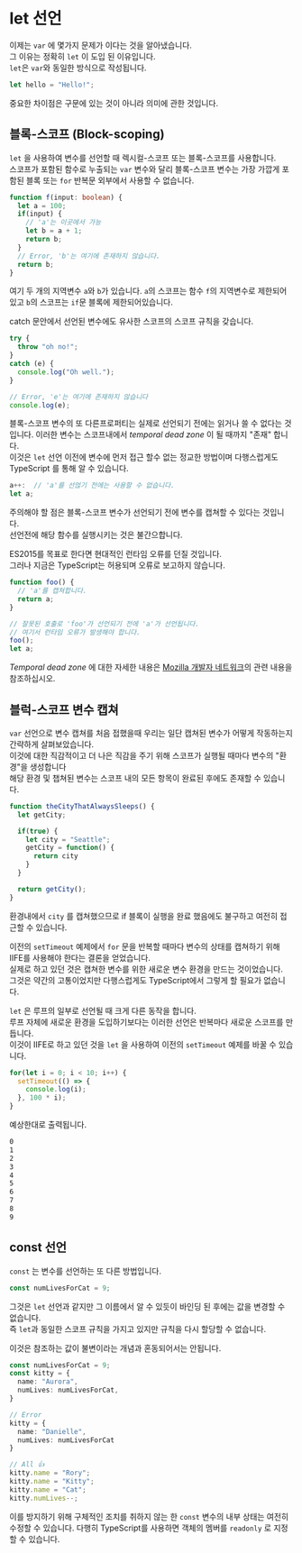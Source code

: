 # let 선언

이제는 `var` 에 몇가지 문제가 이다는 것을 알아냈습니다.<br/>
그 이유는 정확히 `let` 이 도입 된 이유입니다.<br/>
`let`은 `var`와 동일한 방식으로 작성됩니다.

```ts
let hello = "Hello!";
```

중요한 차이점은 구문에 있는 것이 아니라 의미에 관한 것입니다.

## 블록-스코프 (Block-scoping)

`let` 을 사용하여 변수를 선언할 때 렉시컬-스코프 또는 블록-스코프를 사용합니다.<br/>
스코프가 포함된 함수로 누출되는 `var` 변수와 달리 블록-스코프 변수는 가장 가깝게 포함된 블록 또는 `for` 반복문 외부에서 사용할 수 없습니다.

```ts
function f(input: boolean) {
  let a = 100;
  if(input) {
    // 'a'는 이곳에서 가능
    let b = a + 1;
    return b;
  }
  // Error, 'b'는 여기에 존재하지 않습니다.
  return b;
}
```

여기 두 개의 지역변수 `a`와 `b`가 있습니다.
`a`의 스코프는 함수 `f`의 지역변수로 제한되어있고 `b`의 스코프는 `if`문 블록에 제한되어있습니다.

catch 문안에서 선언된 변수에도 유사한 스코프의 스코프 규칙을 갖습니다.

```ts
try {
  throw "oh no!";
}
catch (e) {
  console.log("Oh well.");
}

// Error, 'e'는 여기에 존재하지 않습니다
console.log(e);
```

블록-스코프 변수의 또 다른프로퍼티는 실제로 선언되기 전에는 읽거나 쓸 수 없다는 것입니다. 이러한 변수는 스코프내에서 *temporal dead zone* 이 될 때까지 "존재" 합니다.<br/>
이것은 `let` 선언 이전에 변수에 먼저 접근 할수 없는 정교한 방법이며 다행스럽게도 TypeScript 를 통해 알 수 있습니다.

```ts
a++:  // 'a'를 선얺기 전에는 사용할 수 없습니다.
let a;
```

주의해야 할 점은 블록-스코프 변수가 선언되기 전에 변수를 캡쳐할 수 있다는 것입니다.<br/>
선언전에 해당 함수를 실행시키는 것은 불간으합니다.

ES2015를 목표로 한다면 현대적인 런타임 오류를 던질 것입니다.<br/>
그러나 지금은 TypeScript는 허용되며 오류로 보고하지 않습니다.

```ts
function foo() {
  // 'a'를 캡쳐합니다.
  return a;
}

// 잘못된 호출로 'foo'가 선언되기 전에 'a'가 선언됩니다.
// 여기서 런타임 오류가 발생해야 합니다.
foo();
let a;
```

*Temporal dead zone* 에 대한 자세한 내용은 [Mozilla 개발자 네트워크](https://developer.mozilla.org/en-US/docs/Web/JavaScript/Reference/Statements/let#Temporal_dead_zone_and_%EC%98%A4%EB%A5%98s_with_let)의 관련 내용을 참조하십시오.

## 블럭-스코프 변수 캡쳐

`var` 선언으로 변수 캡쳐를 처음 접했을때 우리는 일단 캡쳐된 변수가 어떻게 작동하는지 간략하게 살펴보았습니다.<br/>
이것에 대한 직감적이고 더 나은 직감을 주기 위해 스코프가 실행될 때마다 변수의 "환경"을 생성합니다<br/>
해당 환경 및 챕쳐된 변수는 스코프 내의 모든 항목이 완료된 후에도 존재할 수 있습니다.

```ts
function theCityThatAlwaysSleeps() {
  let getCity;

  if(true) {
    let city = "Seattle";
    getCity = function() {
      return city
    }
  }

  return getCity();
}
```

환경내에서 `city` 를 캡쳐했으므로 if 블록이 실행을 완료 했음에도 불구하고 여전히 접근할 수 있습니다.

이전의 `setTimeout` 예제에서 `for` 문을 반복할 때마다 변수의 상태를 캡쳐하기 위해 IIFE를 사용해야 한다는 결론을 얻었습니다.<br/>
실제로 하고 있던 것은 캡쳐한 변수를 위한 새로운 변수 환경을 만드는 것이었습니다.<br/>
그것은 약간의 고통이었지만 다행스럽게도 TypeScript에서 그렇게 할 필요가 없습니다.

`let` 은 루프의 일부로 선언될 때 크게 다른 동작을 합니다.<br/>
루프 자체에 새로운 환경을 도입하기보다는 이러한 선언은 반복마다 새로운 스코프를 만듭니다.<br/>
이것이 IIFE로 하고 있던 것을 `let` 을 사용하여 이전의 `setTimeout` 예제를 바꿀 수 있습니다.

```ts
for(let i = 0; i < 10; i++) {
  setTimeout(() => {
    console.log(i);
  }, 100 * i);
}
```

예상한대로 출력됩니다.

```bash
0
1
2
3
4
5
6
7
8
9
```

## const 선언

`const` 는 변수를 선언하는 또 다른 방법입니다.

```ts
const numLivesForCat = 9;
```

그것은 `let` 선언과 같지만 그 이름에서 알 수 있듯이 바인딩 된 후에는 값을 변경할 수 없습니다.<br/>
즉 `let`과 동일한 스코프 규칙을 가지고 있지만 규칙을 다시 할당할 수 없습니다.

이것은 참조하는 값이 불변이라는 개념과 혼동되어서는 안됩니다.

```ts
const numLivesForCat = 9;
const kitty = {
  name: "Aurora",
  numLives: numLivesForCat,
}

// Error
kitty = {
  name: "Danielle",
  numLives: numLivesForCat
}

// All 👍
kitty.name = "Rory";
kitty.name = "Kitty";
kitty.name = "Cat";
kitty.numLives--;
```

이를 방지하기 위해 구체적인 조치를 취하지 않는 한 `const` 변수의 내부 상태는 여전히 수정할 수 있습니다. 다행히 TypeScript를 사용하면 객체의 멤버를 `readonly` 로 지정할 수 있습니다.